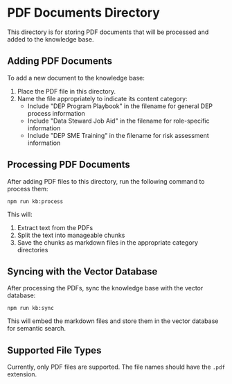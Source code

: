# PDF Documents Directory

This directory is for storing PDF documents that will be processed and added to the knowledge base.

## Adding PDF Documents

To add a new document to the knowledge base:

1. Place the PDF file in this directory.
2. Name the file appropriately to indicate its content category:
   - Include "DEP Program Playbook" in the filename for general DEP process information
   - Include "Data Steward Job Aid" in the filename for role-specific information
   - Include "DEP SME Training" in the filename for risk assessment information

## Processing PDF Documents

After adding PDF files to this directory, run the following command to process them:

```
npm run kb:process
```

This will:
1. Extract text from the PDFs
2. Split the text into manageable chunks
3. Save the chunks as markdown files in the appropriate category directories

## Syncing with the Vector Database

After processing the PDFs, sync the knowledge base with the vector database:

```
npm run kb:sync
```

This will embed the markdown files and store them in the vector database for semantic search.

## Supported File Types

Currently, only PDF files are supported. The file names should have the `.pdf` extension.

